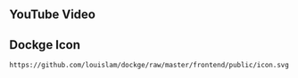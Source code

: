 ## YouTube Video

## Dockge Icon

```text
https://github.com/louislam/dockge/raw/master/frontend/public/icon.svg
```
